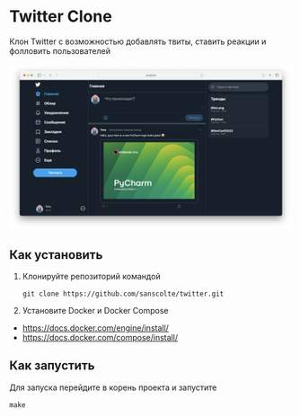 # Twitter Clone

Клон Twitter с возможностью добавлять твиты, ставить реакции и фолловить пользователей

![Пример сайта](example.png)

## Как установить

1. Клонируйте репозиторий командой

   ```shell
   git clone https://github.com/sanscolte/twitter.git
   ```

2. Установите Docker и Docker Compose
- https://docs.docker.com/engine/install/
- https://docs.docker.com/compose/install/

## Как запустить

Для запуска перейдите в корень проекта и запустите

```shell
make
```
